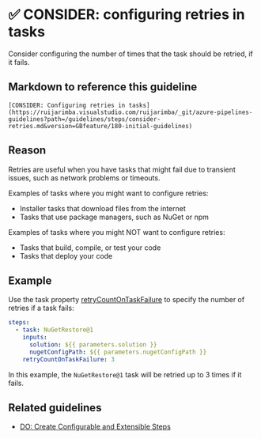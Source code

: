 # ✅ CONSIDER: configuring retries in tasks

Consider configuring the number of times that the task should be retried, if it
fails.

## Markdown to reference this guideline

```plaintext
[CONSIDER: Configuring retries in tasks](https://ruijarimba.visualstudio.com/ruijarimba/_git/azure-pipelines-guidelines?path=/guidelines/steps/consider-retries.md&version=GBfeature/180-initial-guidelines)
```

## Reason

Retries are useful when you have tasks that might fail due to transient issues,
such as network problems or timeouts.

Examples of tasks where you might want to configure retries:

- Installer tasks that download files from the internet
- Tasks that use package managers, such as NuGet or npm

Examples of tasks where you might NOT want to configure retries:

- Tasks that build, compile, or test your code
- Tasks that deploy your code

## Example

Use the task property
[retryCountOnTaskFailure](https://learn.microsoft.com/en-us/azure/devops/pipelines/process/tasks?view=azure-devops&tabs=yaml#number-of-retries-if-task-failed)
to specify the number of retries if a task fails:

```yaml
steps:
  - task: NuGetRestore@1
    inputs:
      solution: ${{ parameters.solution }}
      nugetConfigPath: ${{ parameters.nugetConfigPath }}
    retryCountOnTaskFailure: 3
```

In this example, the `NuGetRestore@1` task will be retried up to 3 times if it fails.

## Related guidelines

- [DO: Create Configurable and Extensible Steps](/guidelines/steps/do-extensible-steps.md)
